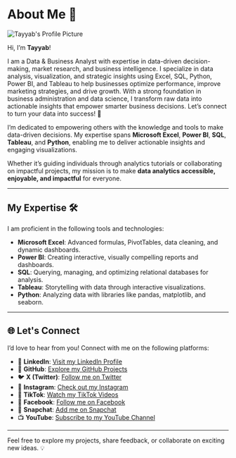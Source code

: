 # About Me 👋

![Tayyab's Profile Picture](https://avatars.githubusercontent.com/u/189150452?s=400&u=a7b3be08487e1369a2984bd4a85299c64b89e42a&v=4)

Hi, I’m **Tayyab**!  


I am a Data & Business Analyst with expertise in data-driven decision-making, market research, and business intelligence. I specialize in data analysis, visualization, and strategic insights using Excel, SQL, Python, Power BI, and Tableau to help businesses optimize performance, improve marketing strategies, and drive growth. With a strong foundation in business administration and data science, I transform raw data into actionable insights that empower smarter business decisions. Let’s connect to turn your data into success! 🚀

I’m dedicated to empowering others with the knowledge and tools to make data-driven decisions. My expertise spans **Microsoft Excel**, **Power BI**, **SQL**, **Tableau**, and **Python**, enabling me to deliver actionable insights and engaging visualizations.

Whether it’s guiding individuals through analytics tutorials or collaborating on impactful projects, my mission is to make **data analytics accessible, enjoyable, and impactful** for everyone.

---

## My Expertise 🛠️
I am proficient in the following tools and technologies:
- **Microsoft Excel**: Advanced formulas, PivotTables, data cleaning, and dynamic dashboards.
- **Power BI**: Creating interactive, visually compelling reports and dashboards.
- **SQL**: Querying, managing, and optimizing relational databases for analysis.
- **Tableau**: Storytelling with data through interactive visualizations.
- **Python**: Analyzing data with libraries like pandas, matplotlib, and seaborn.

---

## 🌐 Let's Connect

I’d love to hear from you! Connect with me on the following platforms:

- 🔗 **LinkedIn**: [Visit my LinkedIn Profile](https://www.linkedin.com/in/al-tayyab-bakhsh-908b84275/)
- 🐙 **GitHub**: [Explore my GitHub Projects](https://github.com/TayyabInsights)
- 🐦 **X (Twitter)**: [Follow me on Twitter](https://twitter.com/TayyabInsights)
- 📸 **Instagram**: [Check out my Instagram](https://www.instagram.com/TayyabInsights/)
- 🎵 **TikTok**: [Watch my TikTok Videos](https://www.tiktok.com/@tayyabinsights)
- 📘 **Facebook**: [Follow me on Facebook](https://www.facebook.com/tayyabinsights)
- 👻 **Snapchat**: [Add me on Snapchat](https://www.snapchat.com/add/tayyabinsights)
- 📺 **YouTube**: [Subscribe to my YouTube Channel](https://www.youtube.com/@TayyabInsights?sub_confirmation=1)

---

Feel free to explore my projects, share feedback, or collaborate on exciting new ideas. 💡

